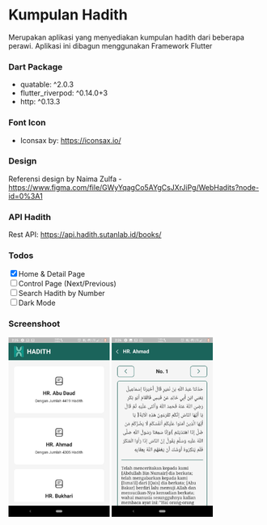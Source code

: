 # Kumpulan Hadith

Merupakan aplikasi yang menyediakan kumpulan hadith dari beberapa perawi. Aplikasi ini dibagun menggunakan Framework Flutter

### Dart Package

- quatable: ^2.0.3
- flutter_riverpod: ^0.14.0+3
- http: ^0.13.3

### Font Icon

- Iconsax by: https://iconsax.io/

### Design

Referensi design by Naima Zulfa - https://www.figma.com/file/GWyYqagCo5AYgCsJXrJiPg/WebHadits?node-id=0%3A1

### API Hadith

Rest API: https://api.hadith.sutanlab.id/books/

### Todos

<input type="checkbox" checked>Home & Detail Page</input> <br>
<input type="checkbox">Control Page (Next/Previous)</input> <br>
<input type="checkbox">Search Hadith by Number</input> <br>
<input type="checkbox">Dark Mode</input> <br>

### Screenshoot

<img src="ss/home.jpeg" width="200"/>
<img src="ss/detail.jpeg" width="200"/>
